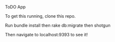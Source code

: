 ToDO App

To get this running, clone this repo.

Run bundle install then rake db:migrate then shotgun

Then navigate to localhost:9393 to see it!
